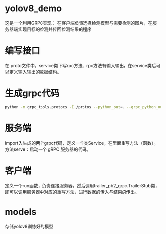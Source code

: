 # yolov8_demo
这是一个利用GRPC实现：
在客户端负责选择检测模型与需要检测的图片，在服务器端实现目标的检测并传回检测结果的程序
# 编写接口
在.proto文件中，service类下写rpc方法。rpc方法有输入输出，在service类后可以定义输入输出的数据结构。
# 生成grpc代码
```sh
python -m grpc_tools.protocs -I./protos --python_out=. --grpc_python_out=. ./
```
# 服务端
import入生成的两个grpc代码，定义一个类Service，在里面重写方法（函数）。方法serve：启动一个 gRPC 服务器的代码。

# 客户端
定义一个run函数，负责连接服务器，然后调用trailer_pb2_grpc.TrailerStub类，即可以调用服务器中对应的重写方法，进行数据的传入与结果的传出。

# models
存储yolov8训练好的模型